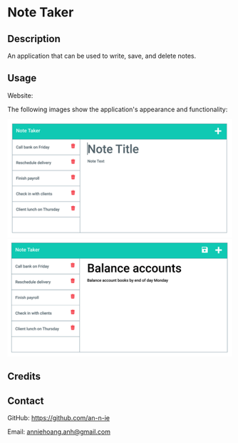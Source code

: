 # Note Taker

## Description

An application that can be used to write, save, and delete notes. 

## Usage

Website: 

The following images show the application's appearance and functionality:

![Note-1](./Assets/11-express-homework-demo-01.png)
![Note-2](./Assets/11-express-homework-demo-02.png)

## Credits



## Contact

GitHub: https://github.com/an-n-ie

Email: anniehoang.anh@gmail.com

